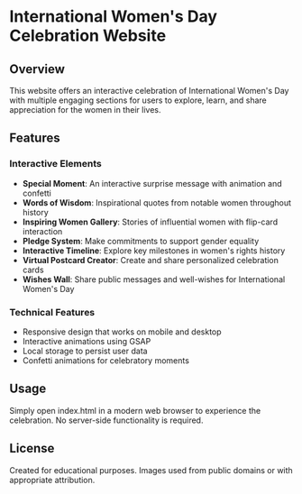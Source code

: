 # International Women's Day Celebration Website

## Overview
This website offers an interactive celebration of International Women's Day with multiple engaging sections for users to explore, learn, and share appreciation for the women in their lives.

## Features

### Interactive Elements
- **Special Moment**: An interactive surprise message with animation and confetti
- **Words of Wisdom**: Inspirational quotes from notable women throughout history
- **Inspiring Women Gallery**: Stories of influential women with flip-card interaction
- **Pledge System**: Make commitments to support gender equality 
- **Interactive Timeline**: Explore key milestones in women's rights history
- **Virtual Postcard Creator**: Create and share personalized celebration cards
- **Wishes Wall**: Share public messages and well-wishes for International Women's Day

### Technical Features
- Responsive design that works on mobile and desktop
- Interactive animations using GSAP
- Local storage to persist user data
- Confetti animations for celebratory moments

## Usage
Simply open index.html in a modern web browser to experience the celebration. No server-side functionality is required.

## License
Created for educational purposes. Images used from public domains or with appropriate attribution.

